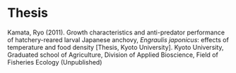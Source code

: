 # Thesis

Kamata, Ryo (2011). Growth characteristics and anti-predator performance of hatchery-reared larval Japanese anchovy, _Engraulis japonicus_: effects of temperature and food density [Thesis, Kyoto University]. Kyoto University, Graduated school of Agriculture, Division of Applied Bioscience, Field of Fisheries Ecology (Unpublished)
